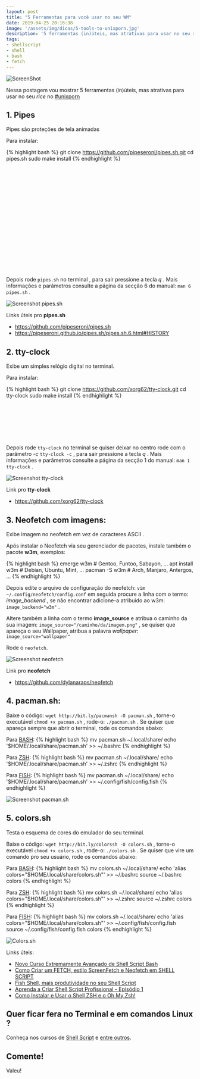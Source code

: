 ```yaml
---
layout: post
title: "5 Ferramentas para você usar no seu WM"
date: 2019-04-25 20:16:38
image: '/assets/img/dicas/5-tools-to-unixporn.jpg'
description: '5 ferramentas (in)úteis, mas atrativas para usar no seu rice no #unixporn .'
tags:
- shellscript
- shell
- bash
- fetch
---
```


![ScreenShot](/assets/img/dicas/5-tools-to-unixporn.jpg)

Nessa postagem vou mostrar 5 ferramentas (in)úteis, mas atrativas para usar no seu *rice* no [#unixporn](https://www.reddit.com/r/unixporn/)

## 1. Pipes

Pipes são proteções de tela animadas

Para instalar:

{% highlight bash %}
git clone https://github.com/pipeseroni/pipes.sh.git
cd pipes.sh
sudo make install
{% endhighlight %}

<!-- QUADRADO -->
<script async src="//pagead2.googlesyndication.com/pagead/js/adsbygoogle.js"></script>
<ins class="adsbygoogle"
style="display:inline-block;width:336px;height:280px"
data-ad-client="ca-pub-2838251107855362"
data-ad-slot="5351066970"></ins>
<script>
(adsbygoogle = window.adsbygoogle || []).push({});
</script>

Depois rode `pipes.sh` no terminal , para sair pressione a tecla *q* . Mais informações e parâmetros consulte a página da secção 6 do manual: `man 6 pipes.sh` .

![Screenshot pipes.sh](/assets/img/dicas/pipes.sh.png)

Links úteis pro **pipes.sh**
+ <https://github.com/pipeseroni/pipes.sh>
+ <https://pipeseroni.github.io/pipes.sh/pipes.sh.6.html#HISTORY>

## 2. tty-clock

Exibe um simples relógio digital no terminal.

Para instalar:

{% highlight bash %}
git clone https://github.com/xorg62/tty-clock.git
cd tty-clock
sudo make install
{% endhighlight %}

<!-- LISTA MIN -->
<script async src="//pagead2.googlesyndication.com/pagead/js/adsbygoogle.js"></script>
<ins class="adsbygoogle"
style="display:inline-block;width:730px;height:95px"
data-ad-client="ca-pub-2838251107855362"
data-ad-slot="5351066970"></ins>
<script>
(adsbygoogle = window.adsbygoogle || []).push({});
</script>

Depois rode `tty-clock` no terminal se quiser deixar no centro rode com o parâmetro *-c* `tty-clock -c` , para sair pressione a tecla *q* . Mais informações e parâmetros consulte a página da secção 1 do manual: `man 1 tty-clock` .

![Screenshot tty-clock](/assets/img/dicas/tty-clock.png)

Link pro **tty-clock**
+ <https://github.com/xorg62/tty-clock>

## 3. Neofetch com imagens:

Exibe imagem no neofetch em vez de caracteres ASCII .

Após instalar o Neofetch via seu gerenciador de pacotes, instale também o pacote **w3m**, exemplos:

{% highlight bash %}
emerge w3m # Gentoo, Funtoo, Sabayon, ...
apt install w3m # Debian, Ubuntu, Mint, ...
pacman -S w3m # Arch, Manjaro, Antergos, ...
{% endhighlight %}

Depois edite o arquivo de configuração do neofetch: `vim ~/.config/neofetch/config.conf` em seguida procure a linha com o termo: *image_backend* , se não encontrar adicione-a atribuido ao w3m: `image_backend="w3m"` .

<!-- RETANGULO LARGO 2 -->
<script async src="//pagead2.googlesyndication.com/pagead/js/adsbygoogle.js"></script>
<ins class="adsbygoogle"
style="display:block; text-align:center;"
data-ad-layout="in-article"
data-ad-format="fluid"
data-ad-client="ca-pub-2838251107855362"
data-ad-slot="8549252987"></ins>
<script>
(adsbygoogle = window.adsbygoogle || []).push({});
</script>

Altere também a linha com o termo **image_source** e atribua o caminho da sua imagem: `image_source="/caminho/da/imagem.png"` , se quiser que apareça o seu Wallpaper, atribua a palavra *wallpaper*: `image_source="wallpaper"`

Rode o `neofetch`.

![Screenshot neofetch](/assets/img/dicas/neofetch.jpg)

Link pro **neofetch**
+ <https://github.com/dylanaraps/neofetch>


## 4. pacman.sh:

Baixe o código: `wget http://bit.ly/pacmansh -O pacman.sh` , torne-o executável `chmod +x pacman.sh` , rode-o: `./pacman.sh` . Se quiser que apareça sempre que abrir o terminal, rode os comandos abaixo:

Para [BASH](http://terminalroot.com.br/shell):
{% highlight bash %}
mv pacman.sh ~/.local/share/
echo '$HOME/.local/share/pacman.sh' >> ~/.bashrc
{% endhighlight %}

Para [ZSH](http://terminalroot.com.br/2018/02/como-instalar-e-usar-o-shell-zsh-e-o-oh-my-zsh.html):
{% highlight bash %}
mv pacman.sh ~/.local/share/
echo '$HOME/.local/share/pacman.sh' >> ~/.zshrc
{% endhighlight %}

Para [FISH](http://terminalroot.com.br/2018/01/fish-shell-mais-produtividade-no-seu-shell-script.html):
{% highlight bash %}
mv pacman.sh ~/.local/share/
echo '$HOME/.local/share/pacman.sh' >> ~/.config/fish/config.fish
{% endhighlight %}

![Screenshot pacman.sh](/assets/img/dicas/pacman.sh.png)

<!-- RETANGULO LARGO -->
<script async src="https://pagead2.googlesyndication.com/pagead/js/adsbygoogle.js"></script>
<!-- Informat -->
<ins class="adsbygoogle"
style="display:block"
data-ad-client="ca-pub-2838251107855362"
data-ad-slot="2327980059"
data-ad-format="auto"
data-full-width-responsive="true"></ins>
<script>
(adsbygoogle = window.adsbygoogle || []).push({});
</script>

## 5. colors.sh

Testa o esquema de cores do emulador do seu terminal.

Baixe o código: `wget http://bit.ly/colorssh -O colors.sh` , torne-o executável `chmod +x colors.sh` , rode-o: `./colors.sh` . Se quiser que vire um comando pro seu usuário, rode os comandos abaixo:

Para [BASH](http://terminalroot.com.br/shell):
{% highlight bash %}
mv colors.sh ~/.local/share/
echo 'alias colors="$HOME/.local/share/colors.sh"' >> ~/.bashrc
source ~/.bashrc
colors
{% endhighlight %}

Para [ZSH](http://terminalroot.com.br/2018/02/como-instalar-e-usar-o-shell-zsh-e-o-oh-my-zsh.html):
{% highlight bash %}
mv colors.sh ~/.local/share/
echo 'alias colors="$HOME/.local/share/colors.sh"' >> ~/.zshrc
source ~/.zshrc
colors
{% endhighlight %}

Para [FISH](http://terminalroot.com.br/2018/01/fish-shell-mais-produtividade-no-seu-shell-script.html):
{% highlight bash %}
mv colors.sh ~/.local/share/
echo 'alias colors="$HOME/.local/share/colors.sh"' >> ~/.config/fish/config.fish
source ~/.config/fish/config.fish
colors
{% endhighlight %}

![Colors.sh](/assets/img/dicas/colors.sh.png)

Links úteis:

+ [Novo Curso Extremamente Avançado de Shell Script Bash](http://terminalroot.com.br/2018/06/novo-curso-extremamente-avancado-de-shell-script-bash.html)
+ [Como Criar um FETCH, estilo ScreenFetch e Neofetch em SHELL SCRIPT](http://terminalroot.com.br/2019/01/como-criar-um-fetch-estilo-screenfetch-e-neofetch-em-shell-script.html)
+ [Fish Shell, mais produtividade no seu Shell Script](http://terminalroot.com.br/2018/01/fish-shell-mais-produtividade-no-seu-shell-script.html)
+ [Aprenda a Criar Shell Script Profissional - Episódio 1](http://terminalroot.com.br/2018/09/aprenda-a-criar-shell-script-profissional-episodio-1.html)
+ [Como Instalar e Usar o Shell ZSH e o Oh My Zsh!](http://terminalroot.com.br/2018/02/como-instalar-e-usar-o-shell-zsh-e-o-oh-my-zsh.html)

## Quer ficar fera no Terminal e em comandos Linux ?

Conheça nos cursos de [Shell Script](http://terminalroot.com.br/shell) e [entre outros](http://terminalroot.com.br/cursos).

## Comente!

Valeu!

<script async src="https://pagead2.googlesyndication.com/pagead/js/adsbygoogle.js"></script>

<!-- Informat -->
<ins class="adsbygoogle"
 style="display:block"
 data-ad-client="ca-pub-2838251107855362"
 data-ad-slot="2327980059"
 data-ad-format="auto"
 data-full-width-responsive="true"></ins>

<script>
(adsbygoogle = window.adsbygoogle || []).push({});
</script>


